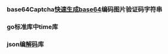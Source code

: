 ### base64Captcha[快速生成base64](https://www.jianshu.com/p/d257826b328e)编码图片验证码字符串

### go标准库中time库

### json编[解码](https://studygolang.com/static/pkgdoc/pkg/encoding_json.htm)库



